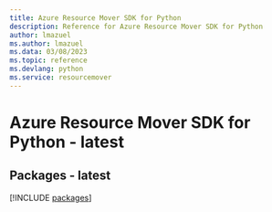```yaml
---
title: Azure Resource Mover SDK for Python
description: Reference for Azure Resource Mover SDK for Python
author: lmazuel
ms.author: lmazuel
ms.data: 03/08/2023
ms.topic: reference
ms.devlang: python
ms.service: resourcemover
---
```

# Azure Resource Mover SDK for Python - latest
## Packages - latest
[!INCLUDE [packages](resource-mover-index.md)]